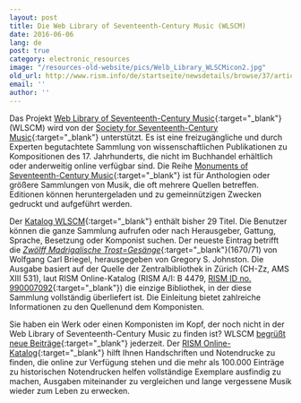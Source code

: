```yaml
---
layout: post
title: Die Web Library of Seventeenth-Century Music (WLSCM)
date: 2016-06-06
lang: de
post: true
category: electronic_resources
image: "/resources-old-website/pics/Welb_Library_WLSCMicon2.jpg"
old_url: http://www.rism.info/de/startseite/newsdetails/browse/37/article/64/the-web-library-of-seventeenth-century-music.html
email: ''
author: ''
---
```


Das Projekt [Web Library of Seventeenth-Century Music](http://www.sscm-wlscm.org/){:target="_blank"} (WLSCM) wird von der [Society for Seventeenth-Century Music](http://www.sscm-sscm.org/){:target="_blank"} unterstützt. Es ist eine freizugängliche und durch Experten begutachtete Sammlung von wissenschaftlichen Publikationen zu Kompositionen des 17. Jahrhunderts, die nicht im Buchhandel erhältlich oder anderweitig online verfügbar sind. Die Reihe [Monuments of Seventeenth-Century Music](http://www.sscm-wlscm.org/monuments-of-seventeenth-century-music){:target="_blank"} ist für Anthologien oder größere Sammlungen von Musik, die oft mehrere Quellen betreffen. Editionen können heruntergeladen und zu gemeinnützigen Zwecken gedruckt und aufgeführt werden.

Der [Katalog WLSCM](http://www.sscm-wlscm.org/main-catalogue/full-catalogue-list){:target="_blank"} enthält bisher 29 Titel. Die Benutzer können die ganze Sammlung aufrufen oder nach Herausgeber, Gattung, Sprache, Besetzung oder Komponist suchen. Der neueste Eintrag betrifft die [_Zwölff Madrigalische Trost=Gesänge_](http://www.sscm-wlscm.org/main-catalogue/browse-by-composer/363-zwoelff-madrigalische-trost-gesaenge){:target="_blank"}(1670/71) von Wolfgang Carl Briegel, herausgegeben von Gregory S. Johnston. Die Ausgabe basiert auf der Quelle der Zentralbibliothek in Zürich (CH-Zz, AMS XIII 531), laut RISM Online-Katalog (RISM A/I: B 4479, [RISM ID no. 990007092](https://opac.rism.info/search?id=00000990007092){:target="_blank"}) die einzige Bibliothek, in der diese Sammlung vollständig überliefert ist. Die Einleitung bietet zahlreiche Informationen zu den Quellenund dem Komponisten.

Sie haben ein Werk oder einen Komponisten im Kopf, der noch nicht in der Web Library of Seventeenth-Century Music zu finden ist? WLSCM [begrüßt neue Beiträge](http://www.sscm-wlscm.org/about-us/8-guidelines-for-contributors){:target="_blank"} jederzeit. Der [RISM Online-Katalog](https://opac.rism.info/){:target="_blank"} hilft Ihnen Handschriften und Notendrucke zu finden, die online zur Verfügung stehen und die mehr als 100.000 Einträge zu historischen Notendrucken helfen vollständige Exemplare ausfindig zu machen, Ausgaben miteinander zu vergleichen und lange vergessene Musik wieder zum Leben zu erwecken.